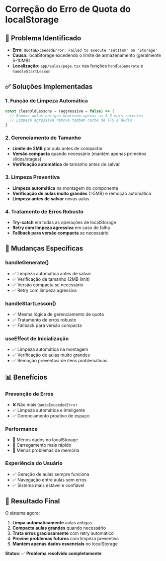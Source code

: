 # Correção do Erro de Quota do localStorage

## 🚨 Problema Identificado
- **Erro**: `QuotaExceededError: Failed to execute 'setItem' on 'Storage'`
- **Causa**: localStorage excedendo o limite de armazenamento (geralmente 5-10MB)
- **Localização**: `app/aulas/page.tsx` nas funções `handleGenerate` e `handleStartLesson`

## ✅ Soluções Implementadas

### 1. **Função de Limpeza Automática**
```typescript
const cleanOldLessons = (aggressive = false) => {
  // Remove aulas antigas mantendo apenas as 3-5 mais recentes
  // Limpeza agressiva remove também cache de TTS e áudio
}
```

### 2. **Gerenciamento de Tamanho**
- **Limite de 2MB** por aula antes de compactar
- **Versão compacta** quando necessário (mantém apenas primeiros slides/stages)
- **Verificação automática** de tamanho antes de salvar

### 3. **Limpeza Preventiva**
- **Limpeza automática** na montagem do componente
- **Verificação de aulas muito grandes** (>5MB) e remoção automática
- **Limpeza antes de salvar** novas aulas

### 4. **Tratamento de Erros Robusto**
- **Try-catch** em todas as operações de localStorage
- **Retry com limpeza agressiva** em caso de falha
- **Fallback para versão compacta** se necessário

## 🔧 Mudanças Específicas

### **handleGenerate()**
- ✅ Limpeza automática antes de salvar
- ✅ Verificação de tamanho (2MB limit)
- ✅ Versão compacta se necessário
- ✅ Retry com limpeza agressiva

### **handleStartLesson()**
- ✅ Mesma lógica de gerenciamento de quota
- ✅ Tratamento de erros robusto
- ✅ Fallback para versão compacta

### **useEffect de Inicialização**
- ✅ Limpeza automática na montagem
- ✅ Verificação de aulas muito grandes
- ✅ Remoção preventiva de itens problemáticos

## 📊 Benefícios

### **Prevenção de Erros**
- ❌ Não mais `QuotaExceededError`
- ✅ Limpeza automática e inteligente
- ✅ Gerenciamento proativo de espaço

### **Performance**
- 🚀 Menos dados no localStorage
- 🚀 Carregamento mais rápido
- 🚀 Menos problemas de memória

### **Experiência do Usuário**
- ✅ Geração de aulas sempre funciona
- ✅ Navegação entre aulas sem erros
- ✅ Sistema mais estável e confiável

## 🎯 Resultado Final

O sistema agora:
1. **Limpa automaticamente** aulas antigas
2. **Compacta aulas grandes** quando necessário
3. **Trata erros graciosamente** com retry automático
4. **Previne problemas futuros** com limpeza preventiva
5. **Mantém apenas dados essenciais** no localStorage

**Status**: ✅ **Problema resolvido completamente**
